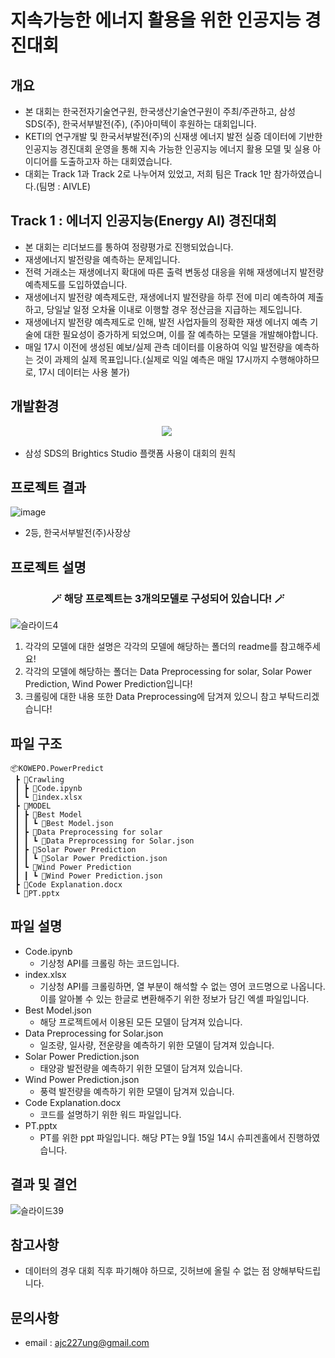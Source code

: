 # 지속가능한 에너지 활용을 위한 인공지능 경진대회

## 개요
* 본 대회는 한국전자기술연구원, 한국생산기술연구원이 주최/주관하고, 삼성SDS(주), 한국서부발전(주), (주)아미텍이 후원하는 대회입니다.
* KETI의 연구개발 및 한국서부발전(주)의 신재생 에너지 발전 실증 데이터에 기반한 인공지능 경진대회 운영을 통해 지속 가능한 인공지능 에너지 활용 모델 및 실용 아이디어를 도출하고자 하는 대회였습니다.
* 대회는 Track 1과 Track 2로 나누어져 있었고, 저희 팀은 Track 1만 참가하였습니다.(팀명 : AIVLE)

## Track 1 : 에너지 인공지능(Energy AI) 경진대회
* 본 대회는 리더보드를 통하여 정량평가로 진행되었습니다.
* 재생에너지 발전량을 예측하는 문제입니다.
* 전력 거래소는 재생에너지 확대에 따른 출력 변동성 대응을 위해 재생에너지 발전량 예측제도를 도입하였습니다.
* 재생에너지 발전량 예측제도란, 재생에너지 발전량을 하루 전에 미리 예측하여 제출하고, 당일날 일정 오차율 이내로 이행할 경우 정산금을 지급하는 제도입니다.
* 재생에너지 발전량 예측제도로 인해, 발전 사업자들의 정확한 재생 에너지 예측 기술에 대한 필요성이 증가하게 되었으며, 이를 잘 예측하는 모델을 개발해야합니다.
* 매일 17시 이전에 생성된 예보/실제 관측 데이터를 이용하여 익일 발전량을 예측하는 것이 과제의 실제 목표입니다.(실제로 익일 예측은 매일 17시까지 수행해야하므로, 17시 데이터는 사용 불가)

## 개발환경

<p align="center">
  <img src="https://img.shields.io/badge/Brightics Studio-1428A0?style=flat-square&logo=Samsung&logoColor=white"/></a>&nbsp
</p>

- 삼성 SDS의 Brightics Studio 플랫폼 사용이 대회의 원칙

## 프로젝트 결과
![image](https://user-images.githubusercontent.com/89781598/189381041-bfd51ac9-5c10-49f9-9b48-a3dba3f9a2fc.png)
- 2등, 한국서부발전(주)사장상

## 프로젝트 설명
<h3 align="center">🪄 해당 프로젝트는 3개의모델로 구성되어 있습니다! 🪄</h3>

![슬라이드4](https://user-images.githubusercontent.com/89781598/189539548-59d43959-ce0f-4185-b209-25c37fa67c11.JPG)

1. 각각의 모델에 대한 설명은 각각의 모델에 해당하는 폴더의 readme를 참고해주세요!<br>
2. 각각의 모델에 해당하는 폴더는 Data Preprocessing for solar, Solar Power Prediction, Wind Power Prediction입니다!
3. 크롤링에 대한 내용 또한 Data Preprocessing에 담겨져 있으니 참고 부탁드리겠습니다!

## 파일 구조
```
📦KOWEPO.PowerPredict
 ┣ 📂Crawling
 ┃ ┣ 📜Code.ipynb
 ┃ ┗ 📜index.xlsx
 ┣ 📂MODEL
 ┃ ┣ 📂Best Model
 ┃ ┃ ┗ 📜Best Model.json
 ┃ ┣ 📂Data Preprocessing for solar
 ┃ ┃ ┗ 📜Data Preprocessing for Solar.json
 ┃ ┣ 📂Solar Power Prediction
 ┃ ┃ ┗ 📜Solar Power Prediction.json
 ┃ ┗ 📂Wind Power Prediction
 ┃ ┃ ┗ 📜Wind Power Prediction.json
 ┣ 📜Code Explanation.docx
 ┗ 📜PT.pptx
```

## 파일 설명
- Code.ipynb
    - 기상청 API를 크롤링 하는 코드입니다.
- index.xlsx
    - 기상청 API를 크롤링하면, 열 부분이 해석할 수 없는 영어 코드명으로 나옵니다. 이를 알아볼 수 있는 한글로 변환해주기 위한 정보가 담긴 엑셀 파일입니다.
- Best Model.json
    - 해당 프로젝트에서 이용된 모든 모델이 담겨져 있습니다.
- Data Preprocessing for Solar.json
    - 일조량, 일사량, 전운량을 예측하기 위한 모델이 담겨져 있습니다.
- Solar Power Prediction.json
    - 태양광 발전량을 예측하기 위한 모델이 담겨져 있습니다.
- Wind Power Prediction.json
    - 풍력 발전량을 예측하기 위한 모델이 담겨져 있습니다.
- Code Explanation.docx
    - 코드를 설명하기 위한 워드 파일입니다.
- PT.pptx
    - PT를 위한 ppt 파일입니다. 해당 PT는 9월 15일 14시 슈피겐홀에서 진행하였습니다.

## 결과 및 결언

![슬라이드39](https://user-images.githubusercontent.com/89781598/189540503-e23b15ca-f8f6-4e32-921a-72b431cfd98a.JPG)

## 참고사항
- 데이터의 경우 대회 직후 파기해야 하므로, 깃허브에 올릴 수 없는 점 양해부탁드립니다.

## 문의사항
* email : ajc227ung@gmail.com

